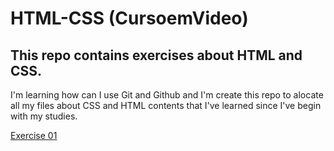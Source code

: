 # HTML-CSS (CursoemVideo)
## This repo contains exercises about HTML and CSS. 
I'm learning how can I use Git and Github and I'm create this repo to alocate all my files about CSS and HTML contents that I've learned since I've begin with my studies. 

<a href="andredelcorso.github.io/html-css/ex001">Exercise 01</a>